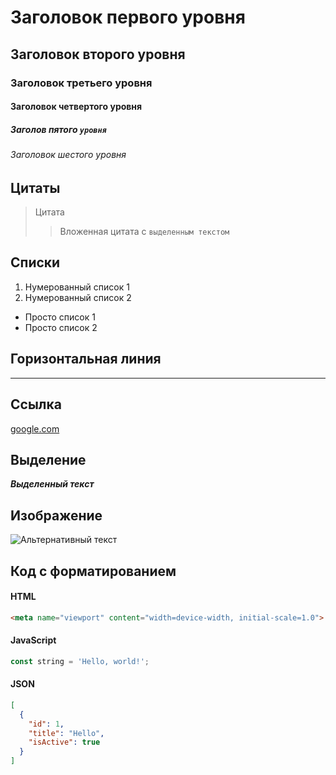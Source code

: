 # Заголовок первого уровня
## Заголовок второго уровня
### Заголовок третьего уровня
#### Заголовок четвертого уровня
##### Заголов пятого `уровня`
###### Заголовок шестого уровня  

## Цитаты
> Цитата
>> Вложенная цитата с `выделенным текстом`

## Списки
1. Нумерованный список 1
2. Нумерованный список 2

- Просто список 1
- Просто список 2

## Горизонтальная линия
***

## Ссылка
[google.com](https://google.com/ "подсказка")

## Выделение
***Выделенный текст***

## Изображение
![Альтернативный текст](/путь/к/изображению.jpg "Подсказка")

## Код с форматированием
#### HTML
```html
<meta name="viewport" content="width=device-width, initial-scale=1.0">
```
#### JavaScript
``` js
const string = 'Hello, world!';
```
#### JSON
```json
[
  {
    "id": 1,
    "title": "Hello",
    "isActive": true
  }
]
```
